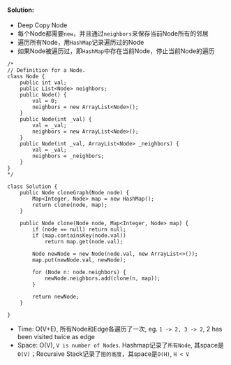 #### Solution:
* Deep Copy Node
* 每个Node都需要`new`，并且通过`neighbors`来保存当前Node所有的邻居
* 遍历所有Node，用`HashMap`记录遍历过的Node
* 如果Node被遍历过，即`HashMap`中存在当前Node，停止当前Node的遍历
```
/*
// Definition for a Node.
class Node {
    public int val;
    public List<Node> neighbors;
    public Node() {
        val = 0;
        neighbors = new ArrayList<Node>();
    }
    public Node(int _val) {
        val = _val;
        neighbors = new ArrayList<Node>();
    }
    public Node(int _val, ArrayList<Node> _neighbors) {
        val = _val;
        neighbors = _neighbors;
    }
}
*/

class Solution {
    public Node cloneGraph(Node node) {
        Map<Integer, Node> map = new HashMap();
        return clone(node, map);
    }
    
    public Node clone(Node node, Map<Integer, Node> map) {
        if (node == null) return null;
        if (map.containsKey(node.val)) 
            return map.get(node.val);
        
        Node newNode = new Node(node.val, new ArrayList<>());
        map.put(newNode.val, newNode);
        
        for (Node n: node.neighbors) {
            newNode.neighbors.add(clone(n, map));
        }
        
        return newNode;
    }
    
}
```
* Time: O(V+E), 所有Node和Edge各遍历了一次, eg. `1 -> 2, 3 -> 2`, 2 has been visited twice as edge
* Space: O(V), `V is number of Nodes`. Hashmap记录了`所有Node`, 其space是`O(V)`；Recursive Stack记录了`图的高度`，其space是`O(H)`, `H < V`
